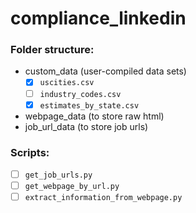 # compliance_linkedin

### Folder structure:

* custom_data (user-compiled data sets)
  - [x] `uscities.csv`
  - [ ] `industry_codes.csv`
  - [x] `estimates_by_state.csv`
* webpage_data (to store raw html)
* job_url_data (to store job urls)

### Scripts:
- [ ] `get_job_urls.py`
- [ ] `get_webpage_by_url.py`
- [ ] `extract_information_from_webpage.py`
